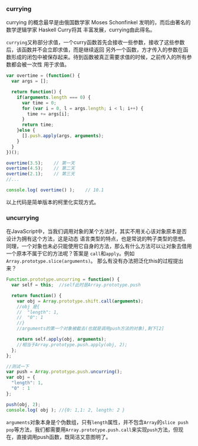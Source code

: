 ### currying

currying 的概念最早是由俄国数学家 Moses Schonfinkel 发明的，而后由著名的数学逻辑学家 Haskell Curry将其
丰富发展，currying由此得名。

`currying`又称部分求值，一个curry函数首先会接收一些参数，接收了这些参数后，该函数并不会立即求值，而是继续返回
另外一个函数，方才传入的参数在函数形成的闭包中被保存起来。待到函数被真正需要求值的时候，之前传入的所有参数都会被一次性
用于求值。

```js
var overtime = (function() {
  var args = [];

  return function() {
    if(arguments.length === 0) {
      var time = 0;
      for (var i = 0, l = args.length; i < l; i++) {
        time += args[i];
      }
      return time;
    }else {
      [].push.apply(args, arguments);
    }
  }
})();

overtime(3.5);    // 第一天
overtime(4.5);    // 第二天
overtime(2.1);    // 第三天
//...

console.log( overtime() );    // 10.1
```
以上代码是简单版本的柯里化实现方式。

### uncurrying 
在JavaScript中，当我们调用对象的某个方法时，其实不用关心该对象原本是否设计为拥有这个方法，这是动态
语言类型的特点，也是常说的鸭子类型的思想。
同理，一个对象也未必只能使用它自身的方法，那么有什么方法可以让对象去借用一个原本不属于它的方法呢？答案是
`call`和`apply`。例如`Array.prototype.slice(arguments)`。
那么有没有办法把泛化this的过程提出来？
```js
Function.prototype.uncurring = function() {
  var self = this;  //self此时是Array.prototype.push

  return function() {
    var obj = Array.prototype.shift.call(arguments);
    //obj 是{
    //  "length": 1,
    //  "0": 1
    //}
    //arguments的第一个对象被截去(也就是调用push方法的对象),剩下[2]

    return self.apply(obj, arguments);
    //相当于Array.prototype.push.apply(obj, 2);
  };
};

//测试一下
var push = Array.prototype.push.uncurring();
var obj = {
  "length": 1,
  "0" : 1
};

push(obj, 2);
console.log( obj ); //{0: 1,1: 2, length: 2 }
```
`arguments`对象本身是个伪数组，只有`length`属性，并不包含`Array`的`slice push pop`等方法，我们都需要用`Array.prototype.push.call`来实现`push`方法，但现在，直接调用push函数，既简洁又意图明了。
